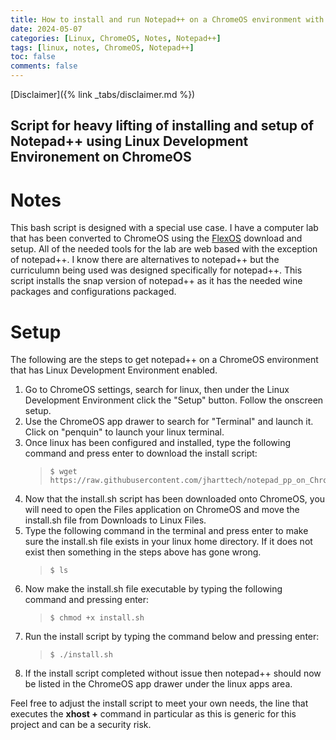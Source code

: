 ```yaml
---
title: How to install and run Notepad++ on a ChromeOS environment with the Linux Development Environment turned on
date: 2024-05-07
categories: [Linux, ChromeOS, Notes, Notepad++]
tags: [linux, notes, ChromeOS, Notepad++]
toc: false
comments: false
---
```

[Disclaimer]({% link _tabs/disclaimer.md %})
<h2>Script for heavy lifting of installing and setup of Notepad++ using Linux Development Environement on ChromeOS</h2>

# Notes
This bash script is designed with a special use case.  I have a computer lab that has been converted to ChromeOS using the [FlexOS](https://chromeenterprise.google/intl/en_uk/os/chromeosflex/) download and setup.  All of the needed tools for the lab are web based with the exception of notepad++. I know there are alternatives to notepad++ but the curriculumn being used was designed specifically for notepad++.
This script installs the snap version of notepad++ as it has the needed wine packages and configurations packaged.  

# Setup
The following are the steps to get notepad++ on a ChromeOS environment that has Linux Development Environment enabled.

1. Go to ChromeOS settings, search for linux, then under the Linux Development Environment click the "Setup" button.  Follow the onscreen setup.
2. Use the ChromeOS app drawer to search for "Terminal" and launch it.  Click on "penquin" to launch your linux terminal.
3. Once linux has been configured and installed, type the following command and press enter to download the install script:
    <blockquote class="prompt-tip"><pre><code>$ wget https://raw.githubusercontent.com/jharttech/notepad_pp_on_ChromeOS/main/install.sh</code></pre></blockquote>
4. Now that the install.sh script has been downloaded onto ChromeOS, you will need to open the Files application on ChromeOS and move the install.sh file from Downloads to Linux Files.
5. Type the following command in the terminal and press enter to make sure the install.sh file exists in your linux home directory.  If it does not exist then something in the steps above has gone wrong.
    <blockquote class="prompt-tip"><pre><code>$ ls</code></pre></blockquote>
6. Now make the install.sh file executable by typing the following command and pressing enter:
    <blockquote class="prompt-tip"><pre><code>$ chmod +x install.sh</code></pre></blockquote>
7. Run the install script by typing the command below and pressing enter:
    <blockquote class="prompt-tip"><pre><code>$ ./install.sh</code></pre></blockquote>
8. If the install script completed without issue then notepad++ should now be listed in the ChromeOS app drawer under the linux apps area.

Feel free to adjust the install script to meet your own needs, the line that executes the <b>xhost +</b> command in particular as this is generic for this project and can be a security risk.
